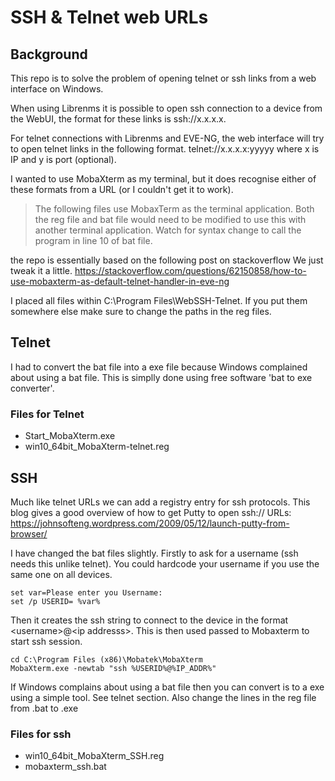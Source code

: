 # SSH & Telnet web URLs

## Background
This repo is to solve the problem of opening telnet or ssh links from a web interface on Windows.

When using Librenms it is possible to open ssh connection to a device from the WebUI, the format for these links is ssh://x.x.x.x.

For telnet connections with Librenms and EVE-NG, the web interface will try to open telnet links in the following format. telnet://x.x.x.x:yyyyy where x is IP and y is port (optional).

I wanted to use MobaXterm as my terminal, but it does recognise either of these formats from a URL (or I couldn't get it to work). 

>The following files use MobaxTerm as the terminal application. Both the reg file and bat file would need to be modified to use this with another terminal application. Watch for syntax change to call the program in line 10 of bat file.

the repo is essentially based on the following post on stackoverflow We just tweak it a little.
https://stackoverflow.com/questions/62150858/how-to-use-mobaxterm-as-default-telnet-handler-in-eve-ng

I placed all files within C:\Program Files\WebSSH-Telnet. If you put them somewhere else make sure to change the paths in the reg files.

## Telnet

I had to convert the bat file into a exe file because Windows complained about using a bat file. This is simplly done using free software 'bat to exe converter'. 

### Files for Telnet
* Start_MobaXterm.exe 
* win10_64bit_MobaXterm-telnet.reg

## SSH
Much like telnet URLs we can add a registry entry for ssh protocols. 
This blog gives a good overview of how to get Putty to open ssh:// URLs: 
https://johnsofteng.wordpress.com/2009/05/12/launch-putty-from-browser/

I have changed the bat files slightly. Firstly to ask for a username (ssh needs this unlike telnet). You could hardcode your username if you use the same one on all devices.

```
set var=Please enter you Username:
set /p USERID= %var%
```

Then it creates the ssh string to connect to the device in the format \<username\>@\<ip addresss\>. This is then used passed to Mobaxterm to start ssh session.

```
cd C:\Program Files (x86)\Mobatek\MobaXterm
MobaXterm.exe -newtab "ssh %USERID%@%IP_ADDR%"
```

If Windows complains about using a bat file then you can convert is to a exe using a simple tool. See telnet section. Also change the lines in the reg file from .bat to .exe

### Files for ssh
* win10_64bit_MobaXterm_SSH.reg 
* mobaxterm_ssh.bat


